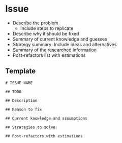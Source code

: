 # Issue

- Describe the problem
    - Include steps to replicate
- Describe why it should be fixed
- Summary of current knowledge and guesses
- Strategy summary: Include ideas and alternatives
- Summary of the researched information
- Post-refactors list with estimations

## Template

```
# ISSUE NAME

## TODO

## Description

## Reason to fix

## Current knowledge and assumptions

## Strategies to solve

## Post-refactors with estimations
```
